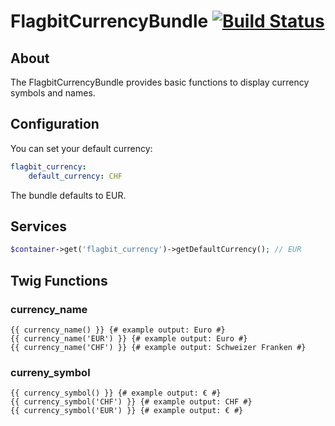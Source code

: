 # FlagbitCurrencyBundle [![Build Status](https://travis-ci.org/Flagbit/FlagbitCurrencyBundle.svg?branch=master)](https://travis-ci.org/Flagbit/FlagbitCurrencyBundle)

## About

The FlagbitCurrencyBundle provides basic functions to display currency symbols and names.

## Configuration

You can set your default currency:

```yaml
flagbit_currency:
    default_currency: CHF
```

The bundle defaults to EUR.

## Services

```php
$container->get('flagbit_currency')->getDefaultCurrency(); // EUR
```

## Twig Functions

### currency_name

```twig
{{ currency_name() }} {# example output: Euro #}
{{ currency_name('EUR') }} {# example output: Euro #}
{{ currency_name('CHF') }} {# example output: Schweizer Franken #}
```

### curreny_symbol

```twig
{{ currency_symbol() }} {# example output: € #}
{{ currency_symbol('CHF') }} {# example output: CHF #}
{{ currency_symbol('EUR') }} {# example output: € #}
```
